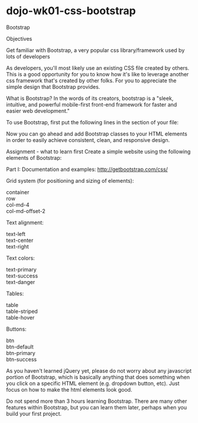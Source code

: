 # dojo-wk01-css-bootstrap

Bootstrap

Objectives

Get familiar with Bootstrap, a very popular css library/framework used by lots of developers

As developers, you'll most likely use an existing CSS file created by others.  
This is a good opportunity for you to know how it's like to leverage another css framework that's created by other folks.
For you to appreciate the simple design that Bootstrap provides.


What is Bootstrap?
In the words of its creators, bootstrap is a "sleek, intuitive, and powerful mobile-first front-end framework for faster and easier web development."

To use Bootstrap, first put the following lines in the <head> section of your file:

<!-- Latest compiled and minified CSS -->
<link rel="stylesheet" href="https://maxcdn.bootstrapcdn.com/bootstrap/3.3.7/css/bootstrap.min.css" integrity="sha384-BVYiiSIFeK1dGmJRAkycuHAHRg32OmUcww7on3RYdg4Va+PmSTsz/K68vbdEjh4u" crossorigin="anonymous"> 
<!-- Optional theme --> 
<link rel="stylesheet" href="https://maxcdn.bootstrapcdn.com/bootstrap/3.3.7/css/bootstrap-theme.min.css" integrity="sha384-rHyoN1iRsVXV4nD0JutlnGaslCJuC7uwjduW9SVrLvRYooPp2bWYgmgJQIXwl/Sp" crossorigin="anonymous">
<!-- jQuery -->
<script src="https://code.jquery.com/jquery-3.3.1.min.js" integrity="sha256-FgpCb/KJQlLNfOu91ta32o/NMZxltwRo8QtmkMRdAu8=" crossorigin="anonymous"></script>
<!-- Latest compiled and minified JavaScript --> 
<script src="https://maxcdn.bootstrapcdn.com/bootstrap/3.3.7/js/bootstrap.min.js" integrity="sha384-Tc5IQib027qvyjSMfHjOMaLkfuWVxZxUPnCJA7l2mCWNIpG9mGCD8wGNIcPD7Txa" crossorigin="anonymous"></script>


Now you can go ahead and  add Bootstrap classes to your HTML elements in order to easily achieve consistent, clean, and responsive design.



Assignment - what to learn first
Create a simple website using the following elements of Bootstrap:

Part I:
Documentation and examples:  http://getbootstrap.com/css/

Grid system (for positioning and sizing of elements):

container  
row  
col-md-4  
col-md-offset-2

Text alignment:

text-left  
text-center  
text-right

Text colors:

text-primary  
text-success  
text-danger

Tables:

table  
table-striped  
table-hover

Buttons:

btn  
btn-default  
btn-primary  
btn-success

As you haven't learned jQuery yet, please do not worry about any javascript portion of Bootstrap, which is basically anything that does something when you click on a specific HTML element (e.g. dropdown button, etc).  Just focus on how to make the html elements look good.

Do not spend more than 3 hours learning Bootstrap. There are many other features within Bootstrap, but you can learn them later, perhaps when you build your first project.

